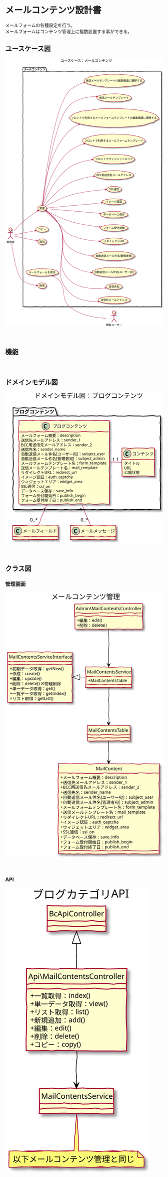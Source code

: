 # メールコンテンツ設計書

メールフォームの各種設定を行う。  
メールフォームはコンテンツ管理上に複数設置する事ができる。 

## ユースケース図
![ユースケース図：メールコンテンツ](../../../svg/use_case/bc-mail/mail_contents.svg)

　
## 機能
　
## ドメインモデル図
![ユースケース図：メールコンテンツ](../../../svg/domain_model/bc-mail/mail_contents.svg)

　
## クラス図
### 管理画面
![ユースケース図：メールコンテンツ](../../../svg/class/bc-mail/manage_mail_contents.svg)

　
### API
![ユースケース図：メールコンテンツ](../../../svg/class/bc-mail/api_mail_contents.svg)

